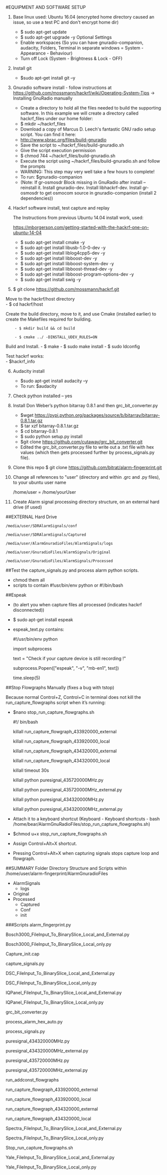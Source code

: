 #EQUIPMENT AND SOFTWARE SETUP

1.	Base linux used: Ubuntu 16.04 (encrypted home directory caused an issue, so use a test PC and don't encrypt home dir)
    - $ sudo apt-get update
    - $ sudo apt-get upgrade -y
Optional Settings
    - Enable workspaces (So you can have gnuradio-companion, audacity, Folders, Terminal in separate windows = System -Appearance - Behaviour)
    - Turn off Lock (System - Brightness & Lock - OFF)
    
2.	Install git
    - $sudo apt-get install git –y
    
3.	Gnuradio software install - follow instructions at https://github.com/mossmann/hackrf/wiki/Operating-System-Tips -> Installing GnuRadio manually
    - Create a directory to hold all the files needed to build the supporting software. In this example we will create a directory called hackrf_files under our home folder:
    - $ mkdir ~/hackrf_files
    - Download a copy of Marcus D. Leech's fantastic GNU radio setup script. You can find it here:
    - http://www.sbrac.org/files/build-gnuradio
    - Save the script to ~/hackrf_files/build-gnuradio.sh
    - Give the script execution permission
    - $ chmod 744 ~/hackrf_files/build-gnuradio.sh
    - Execute the script using ~/hackrf_files/build-gnuradio.sh and follow the prompts
    - WARNING: This step may very well take a few hours to complete!
    - To run: $gnuradio-companion
    - (Note: If gr-osmosdr Block missing in GnuRadio after install – reinstall it. Install gnuradio-dev. Install libhackrf-dev. Install gr-osmosdr to get osmocom source in gnuradio-companion (install 2 dependencies))
    
4.	Hackrf software install, test capture and replay

    The Instructions from previous Ubuntu 14.04 install work, used:
    
    https://mborgerson.com/getting-started-with-the-hackrf-one-on-ubuntu-14-04
    
    - $ sudo apt-get install cmake -y 
    - $ sudo apt-get install libusb-1.0-0-dev -y 
    - $ sudo apt-get install liblog4cpp5-dev -y 
    - $ sudo apt-get install libboost-dev -y 
    - $ sudo apt-get install libboost-system-dev -y
    - $ sudo apt-get install libboost-thread-dev -y
    - $ sudo apt-get install libboost-program-options-dev -y
    - $ sudo apt-get install swig -y
5.	$ git clone https://github.com/mossmann/hackrf.git

 Move to the hackrf/host directory   
    - $ cd hackrf/host

 Create the build directory, move to it, and use Cmake (installed earlier) to create the Makefiles required for building.
 
        - $ mkdir build && cd build
        
        - $ cmake ../ -DINSTALL_UDEV_RULES=ON
        
 Build and Install.
    - $ make
    - $ sudo make install
    - $ sudo ldconfig
    
 Test hackrf works:  
    - $hackrf_info
    
6.	Audacity install
    - $sudo apt-get install audacity –y
    - To run: $audacity
    
7.	Check python installed – yes 

8.	Install Don Weber’s python bitarray 0.8.1 and then grc_bit_converter.py
    - $wget https://pypi.python.org/packages/source/b/bitarray/bitarray-0.8.1.tar.gz
    - $ tar xzf bitarray-0.8.1.tar.gz
    - $ cd bitarray-0.8.1
    - $ sudo python setup.py install
    - $git clone https://github.com/cutaway/grc_bit_converter.git
    - Edited the grc_bit_converter.py file to write out a .txt file with hex values (which then gets processed further by process_signals.py file).
    
9.	Clone this repo  $ git clone https://github.com/bitrat/alarm-fingerprint.git 
10.	Change all references to "user" (directory and within .grc and .py files), to your ubuntu user name 
    
    /home/user = /home/yourUser

11.	Create Alarm signal processing directory structure, on an external hard drive (if used)

##EXTERNAL Hard Drive

    /media/user/SDRAlarmSignals/conf

    /media/user/SDRAlarmSignals/Captured

    /media/user/AlarmGnuradioFiles/AlarmSignals/logs

    /media/user/GnuradioFiles/AlarmSignals/Original

    /media/user/GnuradioFiles/AlarmSignals/Processed
    
##Test the capture_signals.py and process alarm python scripts.
- chmod them all
- scripts to contain #!usr/bin/env python or #!/bin/bash 

##Espeak 

- (to alert you when capture files all processed (indicates hackrf disconnected))
- $ sudo apt-get install espeak
- espeak_text.py contains:

    \#!/usr/bin/env python
    
    import subprocess
    
    text = "Check if your capture device is still recording !"
    
    subprocess.Popen(["espeak", "-v", "mb-en1", text])
    
    time.sleep(5)
    
##Stop Flowgraphs Manually (fixes a bug with tstop)

Because normal Control+Z, Control+C in terminal does not kill the run_capture_flowgraphs script when it’s running:
- $nano stop_run_capture_flowgraphs.sh

    \#!/ bin/bash

    killall run_capture_flowgraph_433920000_external

    killall run_capture_flowgraph_433920000_local

    killall run_capture_flowgraph_434320000_external

    killall run_capture_flowgraph_434320000_local

    killall timeout 30s

    killall python puresignal_435720000MHz.py

    killall python puresignal_435720000MHz_external.py

    killall python puresignal_434320000MHz.py

    killall python puresignal_434320000MHz_external.py

- Attach it to a keyboard shortcut (Keyboard - Keyboard shortcuts - bash /home/bear/AlarmGnuRadioFiles/stop_run_capture_flowgraphs.sh)
- $chmod u+x stop_run_capture_flowgraphs.sh
- Assign Control+Alt+X shortcut.
- Pressing Control+Alt+X when capturing signals stops capture loop and flowgraph.

##SUMMARY
Folder Directory Structure and Scripts within /home/user/alarm-fingerprint/AlarmGnuradioFiles
*	AlarmSignals
    *	logs
*	Original
*	Processed
    *	Captured
    *	Conf
    *	init

###Scripts
alarm_fingerprint.py

Bosch3000_FileInput_To_BinarySlice_Local_and_External.py

Bosch3000_FileInput_To_BinarySlice_Local_only.py

Capture_init.cap

capture_signals.py

DSC_FileInput_To_BinarySlice_Local_and_External.py

DSC_FileInput_To_BinarySlice_Local_only.py

IQPanel_FileInput_To_BinarySlice_Local_and_External.py

IQPanel_FileInput_To_BinarySlice_Local_only.py

grc_bit_converter.py

process_alarm_hex_auto.py

process_signals.py

puresignal_434320000MHz.py

puresignal_434320000MHz_external.py

puresignal_435720000MHz.py

puresignal_435720000MHz_external.py

run_addconst_flowgraphs

run_capture_flowgraph_433920000_external

run_capture_flowgraph_433920000_local

run_capture_flowgraph_434320000_external

run_capture_flowgraph_434320000_local

Spectra_FileInput_To_BinarySlice_Local_and_External.py

Spectra_FileInput_To_BinarySlice_Local_only.py

Stop_run_capture_flowgraphs.sh

Yale_FileInput_To_BinarySlice_Local_and_External.py

Yale_FileInput_To_BinarySlice_Local_only.py






